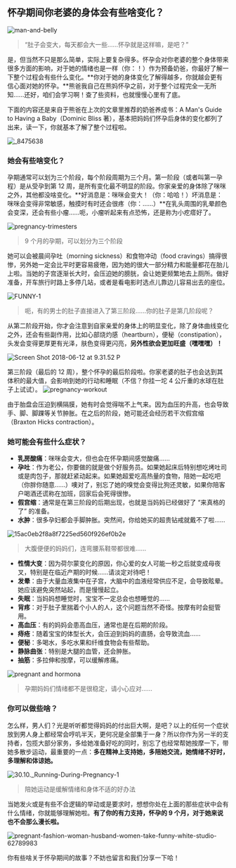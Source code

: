 ## 怀孕期间你老婆的身体会有些啥变化？

![man-and-belly](https://i.imgur.com/8vKAwqJ.jpg)

> “肚子会变大，每天都会大一些……怀孕就是这样嘛，是吧？” 

是，但当然不只是那么简单，实际上要复杂得多。怀孕会对你老婆的整个身体带来很多方面的影响，对于她的情绪也是一样（你：！）作为预备奶爸，你最好了解一下整个过程会有些什么变化。**你对于她的身体变化了解得越多，你就越会更有信心面对她的怀孕。**熊爸我自己在熊妈怀孕之前，对于整个过程完全一无所知……还好，咱们会学习啊！查了些资料，也就慢慢心里有了底。

下面的内容还是来自于熊爸在上次的文章里推荐的奶爸养成书：A Man's Guide to Having a Baby（Dominic Bliss 著），基本把妈妈们怀孕后身体的变化都列了出来，读一下，你就基本了解了整个过程啦。

![_8475638](https://i.imgur.com/yfMuTkE.jpg)

### 她会有些啥变化？

孕期通常可以划为三个阶段，每个阶段周期为三个月。第一阶段（或者叫第一孕程）是从受孕到第 12 周，是所有变化最不明显的阶段。你家亲爱的身体除了咪咪之外，其他都没啥变化。**好消息是：咪咪会变大！（你：哈哈！）坏消息是：咪咪会变得非常敏感，触摸时有时还会很疼（你：……）**在乳头周围的乳晕颜色会变深，还会有些小瘤……呃，小瘤听起来有点恐怖，还是称为小疙瘩好了。

![pregnancy-trimesters](https://i.imgur.com/QTActWA.jpg)
> 9 个月的孕期，可以划分为三个阶段

她可以会被晨间孕吐（morning sickness）和食物冲动（food cravings）搞得很惨，另外她一定会比平时更容易疲倦，因为她的很大一部分精力和能量都花在胎儿上啦。当她的子宫逐渐长大时，会压迫她的膀胱，会让她更频繁地去上厕所。做好准备，开车旅行时路上多停几站，或者是看电影时选点儿靠边儿容易出去的座位。

![FUNNY-1](https://i.imgur.com/S9p7uuP.jpg)
> 呃，有的男士的肚子直接进入了第三阶段……你的肚子是第几阶段呢？

从第二阶段开始，你才会注意到自家亲爱的身体上的明显变化，除了身体曲线变化之外，还会有些副作用，比如心部烧灼感（heartburn），便秘（constipation），头发会变得更厚更有光泽，肤色变得更闪亮，**另外性欲会更加旺盛（嘿嘿嘿）！**

![Screen Shot 2018-06-12 at 9.31.52 P](https://i.imgur.com/WNTkdRk.jpg)

第三阶段（最后的 12 周），整个怀孕的最后阶段啦。你家老婆的肚子也会达到其体积的最大值，会影响到她的行动和睡眠（不信？你挂一坨 4 公斤重的水球在肚子上试试）。
![pregnancy-workout](https://i.imgur.com/9i3kdGe.jpg)

由于胎盘会压迫到横隔膜，她有时会觉得喘不上气来。因为血压的升高，也会导致手、脚、脚踝等关节肿胀。在之后的阶段，她可能还会经历若干次假宫缩（Braxton Hicks contraction）。

### 她可能会有些什么症状？

* **乳房酸痛**：咪咪会变大，但也会在怀孕期间感觉酸痛……
* **孕吐**：作为老公，你要做的就是做个好服务员。如果她起床后特别想吃烤吐司或是肉包子，那就赶紧动起来。如果她超爱吃高热量的食物，陪她一起吃吧（你胖你随意……）噢对了，别忘了她的嗅觉会变得比狗还灵敏，如果你陪客户喝酒还谎称在加班，回家后会死得很惨。
* **假宫缩**：通常是在第三阶段的后期出现，也就是当妈妈已经做好了 “来真格的了” 的准备。
* **水肿**：很多孕妇都会手脚肿胀。突然间，你给她买的超贵钻戒就戴不了啦……

![15ac0eb2f8a8f7225ed560f926ef0b2e](https://i.imgur.com/0GLAgjS.jpg)

> 大腹便便的妈妈们，连弯腰系鞋带都很难……

* **性情大变**：因为荷尔蒙变化的原因，你心爱的女人可能一秒之后就变成母夜叉，特别是在临近产期的时候……请淡定对待吧！
* **发晕**：由于大量血液集中在子宫，大脑中的血液经常供应不足，会导致眩晕。她应该避免突然站起，而是慢慢起立。
* **失眠**：当妈妈想睡觉时，宝宝不一定总会也想睡觉的……
* **背疼**：对于肚子里揣着个小人的人，这个问题当然不奇怪。按摩有时会挺管用。
* **高血压**：有的妈妈会患高血压，通常也是在后期的阶段。
* **痔疮**：随着宝宝的体型长大，会压迫到妈妈的直肠，会导致流血……
* **便秘**：多喝水，多吃水果和纤维食物会有些帮助。
* **静脉曲张**：特别是大腿的血管，还会肿胀。
* **抽筋**：多拉伸和按摩，可以缓解疼痛。

![pregnant and hormona](https://i.imgur.com/UYet8zD.jpg)

> 孕期妈妈们情绪都不是很稳定，请小心应对……

### 你可以做些啥？

怎么样，男人们？光是听听都觉得妈妈的付出巨大啊，是吧？以上的任何一个症状放到男人身上都经常会哼叽半天，更何况是全部集于一身？所以你作为另一半的支持者，包揽大部分家务，多给她准备好吃的同时，别忘了也经常帮她按摩一下，带她多散步运动，最重要的一点：**多在精神上支持她，多陪她交流，她情绪不好时，多理解和体谅她。**

![30.10._Running-During-Pregnancy-1](https://i.imgur.com/dmaiuBr.jpg)
> 陪她运动是缓解情绪和身体不适的好办法

当她发火或是有些不合逻辑的举动或是要求时，想想你处在上面的那些症状中会有什么情绪，你就能够理解她啦。**有了你的有力支持，怀孕的 9 个月，对于她来说也不会那么漫长啦。**

![pregnant-fashion-woman-husband-women-take-funny-white-studio-62789983](https://i.imgur.com/mFcmtdG.jpg)

你有些啥关于怀孕期间的故事？不妨也留言和我们分享一下哈！

